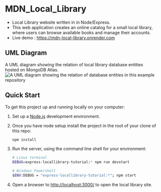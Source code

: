 # MDN_Local_Library

- Local Library website written in in Node/Express.
- This web application creates an online catalog for a small local library, where users can browse available books and manage their accounts.
- Live demo : https://mdn-local-library.onrender.com

## UML Diagram
A UML diagram showing the relation of local library database entities hosted on MongoDB Atlas.
![A UML diagram showing the relation of database entities in this example repository](https://raw.githubusercontent.com/mdn/express-locallibrary-tutorial/main/public/images/Library%20Website%20-%20Mongoose_Express.png)

## Quick Start

To get this project up and running locally on your computer:

1. Set up a [Node.js](https://wiki.developer.mozilla.org/en-US/docs/Learn/Server-side/Express_Nodejs/development_environment) development environment.
2. Once you have node setup install the project in the root of your clone of this repo:

   ```bash
   npm install
   ```
3. Run the server, using the command line shell for your environment:

   ```bash
   # Linux terminal
   DEBUG=express-locallibrary-tutorial:* npm run devstart
   
   # Windows Powershell
   $ENV:DEBUG = "express-locallibrary-tutorial:*"; npm start
   ```
4. Open a browser to <http://localhost:3000/> to open the local library site.